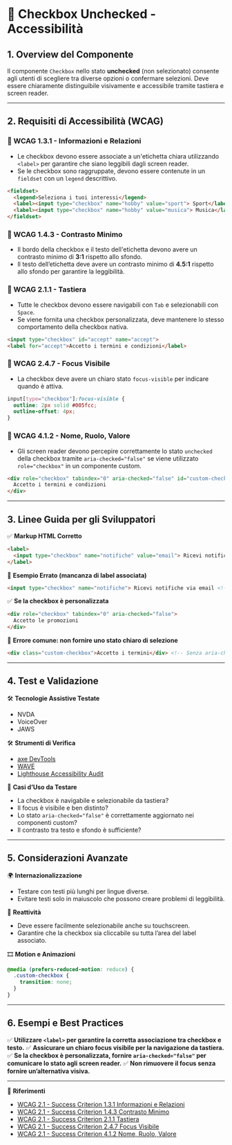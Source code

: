 # 📌 Checkbox Unchecked - Accessibilità

## 1. Overview del Componente
Il componente `Checkbox` nello stato **unchecked** (non selezionato) consente agli utenti di scegliere tra diverse opzioni o confermare selezioni. Deve essere chiaramente distinguibile visivamente e accessibile tramite tastiera e screen reader.

---

## 2. Requisiti di Accessibilità (WCAG)

### 🔹 WCAG 1.3.1 - Informazioni e Relazioni
- Le checkbox devono essere associate a un'etichetta chiara utilizzando `<label>` per garantire che siano leggibili dagli screen reader.
- Se le checkbox sono raggruppate, devono essere contenute in un `fieldset` con un `legend` descrittivo.

```html
<fieldset>
  <legend>Seleziona i tuoi interessi</legend>
  <label><input type="checkbox" name="hobby" value="sport"> Sport</label>
  <label><input type="checkbox" name="hobby" value="musica"> Musica</label>
</fieldset>
```

### 🔹 WCAG 1.4.3 - Contrasto Minimo
- Il bordo della checkbox e il testo dell'etichetta devono avere un contrasto minimo di **3:1** rispetto allo sfondo.
- Il testo dell’etichetta deve avere un contrasto minimo di **4.5:1** rispetto allo sfondo per garantire la leggibilità.

### 🔹 WCAG 2.1.1 - Tastiera
- Tutte le checkbox devono essere navigabili con `Tab` e selezionabili con `Space`.
- Se viene fornita una checkbox personalizzata, deve mantenere lo stesso comportamento della checkbox nativa.

```html
<input type="checkbox" id="accept" name="accept">
<label for="accept">Accetto i termini e condizioni</label>
```

### 🔹 WCAG 2.4.7 - Focus Visibile
- La checkbox deve avere un chiaro stato `focus-visible` per indicare quando è attiva.

```css
input[type="checkbox"]:focus-visible {
  outline: 2px solid #005fcc;
  outline-offset: 4px;
}
```

### 🔹 WCAG 4.1.2 - Nome, Ruolo, Valore
- Gli screen reader devono percepire correttamente lo stato `unchecked` della checkbox tramite `aria-checked="false"` se viene utilizzato `role="checkbox"` in un componente custom.

```html
<div role="checkbox" tabindex="0" aria-checked="false" id="custom-checkbox">
  Accetto i termini e condizioni
</div>
```

---

## 3. Linee Guida per gli Sviluppatori

✅ **Markup HTML Corretto**
```html
<label>
  <input type="checkbox" name="notifiche" value="email"> Ricevi notifiche via email
</label>
```

🚫 **Esempio Errato (mancanza di label associata)**
```html
<input type="checkbox" name="notifiche"> Ricevi notifiche via email <!-- Non associato correttamente -->
```

✅ **Se la checkbox è personalizzata**
```html
<div role="checkbox" tabindex="0" aria-checked="false">
  Accetto le promozioni
</div>
```

🚫 **Errore comune: non fornire uno stato chiaro di selezione**
```html
<div class="custom-checkbox">Accetto i termini</div> <!-- Senza aria-checked -->
```

---

## 4. Test e Validazione

🛠 **Tecnologie Assistive Testate**
- NVDA
- VoiceOver
- JAWS

🛠 **Strumenti di Verifica**
- [axe DevTools](https://www.deque.com/axe/)
- [WAVE](https://wave.webaim.org/)
- [Lighthouse Accessibility Audit](https://developers.google.com/web/tools/lighthouse/)

🎯 **Casi d’Uso da Testare**
- La checkbox è navigabile e selezionabile da tastiera?
- Il focus è visibile e ben distinto?
- Lo stato `aria-checked="false"` è correttamente aggiornato nei componenti custom?
- Il contrasto tra testo e sfondo è sufficiente?

---

## 5. Considerazioni Avanzate

🌍 **Internazionalizzazione**
- Testare con testi più lunghi per lingue diverse.
- Evitare testi solo in maiuscolo che possono creare problemi di leggibilità.

📱 **Reattività**
- Deve essere facilmente selezionabile anche su touchscreen.
- Garantire che la checkbox sia cliccabile su tutta l’area del label associato.

🎞 **Motion e Animazioni**
```css
@media (prefers-reduced-motion: reduce) {
  .custom-checkbox {
    transition: none;
  }
}
```

---

## 6. Esempi e Best Practices
✅ **Utilizzare `<label>` per garantire la corretta associazione tra checkbox e testo.**
✅ **Assicurare un chiaro focus visibile per la navigazione da tastiera.**
✅ **Se la checkbox è personalizzata, fornire `aria-checked="false"` per comunicare lo stato agli screen reader.**
✅ **Non rimuovere il focus senza fornire un’alternativa visiva.**

---

📌 **Riferimenti**
- [WCAG 2.1 - Success Criterion 1.3.1 Informazioni e Relazioni](https://www.w3.org/TR/WCAG21/#info-and-relationships)
- [WCAG 2.1 - Success Criterion 1.4.3 Contrasto Minimo](https://www.w3.org/TR/WCAG21/#contrast-minimum)
- [WCAG 2.1 - Success Criterion 2.1.1 Tastiera](https://www.w3.org/TR/WCAG21/#keyboard)
- [WCAG 2.1 - Success Criterion 2.4.7 Focus Visibile](https://www.w3.org/TR/WCAG21/#focus-visible)
- [WCAG 2.1 - Success Criterion 4.1.2 Nome, Ruolo, Valore](https://www.w3.org/TR/WCAG21/#name-role-value)

